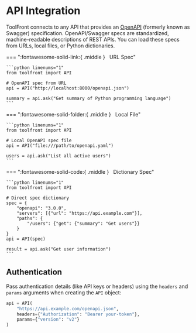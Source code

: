 # API Integration

ToolFront connects to any API that provides an [OpenAPI](https://swagger.io/specification/) (formerly known as Swagger) specification. OpenAPI/Swagger specs are standardized, machine-readable descriptions of REST APIs. You can load these specs from URLs, local files, or Python dictionaries.

=== ":fontawesome-solid-link:{ .middle } &nbsp; URL Spec"

    ```python linenums="1"
    from toolfront import API

    # OpenAPI spec from URL
    api = API("http://localhost:8000/openapi.json")
    
    summary = api.ask("Get summary of Python programming language")
    ```

=== ":fontawesome-solid-folder:{ .middle } &nbsp; Local File"

    ```python linenums="1"
    from toolfront import API

    # Local OpenAPI spec file
    api = API("file:///path/to/openapi.yaml")
    
    users = api.ask("List all active users")
    ```

=== ":fontawesome-solid-code:{ .middle } &nbsp; Dictionary Spec"

    ```python linenums="1"
    from toolfront import API

    # Direct spec dictionary
    spec = {
        "openapi": "3.0.0",
        "servers": [{"url": "https://api.example.com"}],
        "paths": {
            "/users": {"get": {"summary": "Get users"}}
        }
    }
    api = API(spec)
    
    result = api.ask("Get user information")
    ```

## Authentication

Pass authentication details (like API keys or headers) using the `headers` and `params` arguments when creating the `API` object:

```python linenums="1"
api = API(
    "https://api.example.com/openapi.json",
    headers={"Authorization": "Bearer your-token"},
    params={"version": "v2"}
)
```

